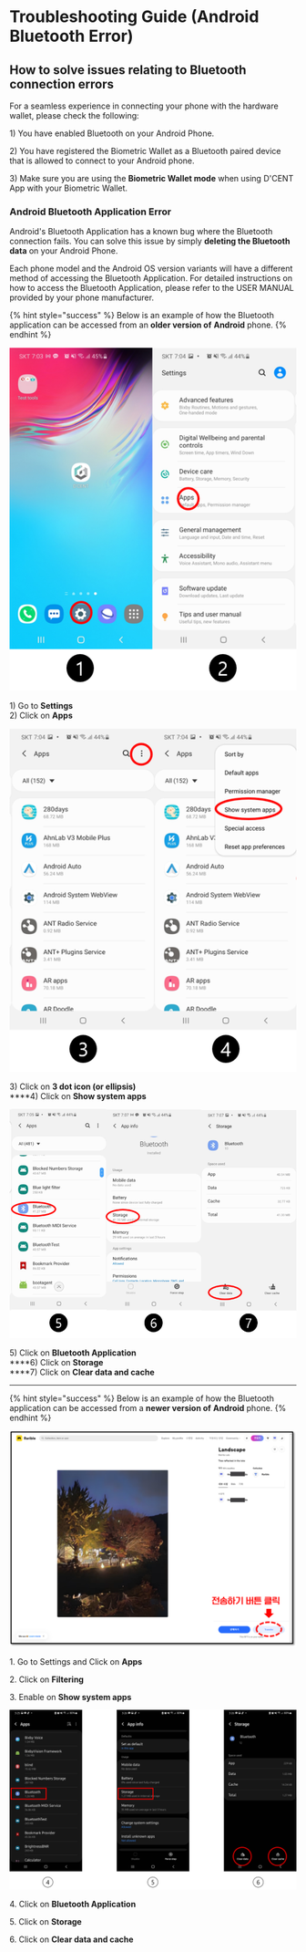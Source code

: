 # Troubleshooting Guide (Android Bluetooth Error)

## How to solve issues relating to Bluetooth connection errors

For a seamless experience in connecting your phone with the hardware wallet, please check the following:

1\) You have enabled Bluetooth on your Android Phone.

2\) You have registered the Biometric Wallet as a Bluetooth paired device that is allowed to connect to your Android phone.

3\) Make sure you are using the **Biometric Wallet mode** when using D'CENT App with your Biometric Wallet.

### Android Bluetooth Application Error

Android's Bluetooth Application has a known bug where the Bluetooth connection fails. You can solve this issue by simply **deleting the Bluetooth data** on your Android Phone.&#x20;

Each phone model and the Android OS version variants will have a different method of accessing the Bluetooth Application. For detailed instructions on how to access the Bluetooth Application, please refer to the USER MANUAL provided by your phone manufacturer.&#x20;

{% hint style="success" %}
Below is an example of how the Bluetooth application can be accessed from an **older version of** **Android** phone.
{% endhint %}

![](<../../.gitbook/assets/3 (9).png>)

1\) Go to **Settings**\
2\) Click on **Apps**

![](<../../.gitbook/assets/4 (6).png>)

3\) Click on **3 dot icon (or ellipsis)**\
****4) Click on **Show system apps**

![](<../../.gitbook/assets/5 (4).png>)

5\) Click on **Bluetooth Application**\
****6) Click on **Storage**\
****7) Click on **Clear data and cache**

****

{% hint style="success" %}
Below is an example of how the Bluetooth application can be accessed from a **newer version of** **Android** phone.
{% endhint %}

![](<../../.gitbook/assets/그림1 (1).png>)

1\. Go to Settings and Click on **Apps** &#x20;

2\. Click on **Filtering**

3\. Enable on **Show system apps**

![](<../../.gitbook/assets/그림2 (1) (1) (1).png>)

4\. Click on **Bluetooth Application**

5\. Click on **Storage**

6\. Click on **Clear data and cache**
